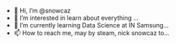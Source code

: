 - 👋 Hi, I’m @snowcaz
- 👀 I’m interested in learn about everything ...
- 🌱 I’m currently learning  Data Science at IN Samsung...
- 📫 How to reach me, may by steam, nick snowcaz to...

<!---
snowcaz/snowcaz is a ✨ special ✨ repository because its `README.md` (this file) appears on your GitHub profile.
You can click the Preview link to take a look at your changes.
--->
